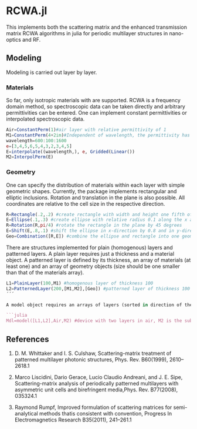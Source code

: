# RCWA.jl

This implements both the scattering matrix and the enhanced transmission matrix RCWA algorithms in julia for periodic multilayer structures in nano-optics and RF.

## Modeling

Modeling is carried out layer by layer. 

### Materials

So far, only isotropic materials with are supported. RCWA is a frequency domain method, so spectroscopic data can be taken directly and arbitrary permittivities can be entered. One can implement constant permittivities or interpolated spectroscopic data.

```julia
Air=ConstantPerm(1)#air layer with relative permittivity of 1
M1=ConstantPerm(4+2im)#Independent of wavelength, the permittivity has a value of 4+2i
wavelength=600:100:1600
e=[3,4,5,6,5,4,3,2,3,4,5]
E=interpolate((wavelength,), e, Gridded(Linear())
M2=InterpolPerm(E)
```
### Geometry

One can specify the distribution of materials within each layer with simple geometric shapes. Currently, the package implements rectangular and elliptic inclusions. Rotation and translation in the plane is also possible. All coordinates are relative to the cell size in the respective direction.

```julia
R=Rectangle(.2,.2) #create rectangle with width and height one fifth of the cell size
E=Ellipse(.1,.3) #create ellipse with relative radius 0.1 along the x axis and 0.3 along the y axis
R=Rotation(R,pi/4) #rotate the rectangle in the plane by 45 degrees
E=Shift(E,.8,.1) #shift the ellipse in x-direction by 0.8 and in y-direction by 0.1
Geo=Combination([R,E]) #combine the ellipse and rectangle into one geometry object
```

There are structures implemented for plain (homogenous) layers and patterned layers. A plain layer requires just a thickness and a material object. A patterned layer is defined by its thickness, an array of materials (at least one) and an array of geometry objects (size should be one smaller than that of the materials array). 

```julia
L1=PlainLayer(100,M1) #homogenous layer of thickness 100
L2=PatternedLayer(200,[M1,M2],[Geo]) #patterned layer of thickness 100 with inclusion of material M1 in a background of M2
´´´

A model object requires an arrays of layers (sorted in direction of the light propagation) and materials for the superstrate and substrate halfspaces.

```julia
Mdl=model([L1,L2],Air,M2) #device with two layers in air, M2 is the substrate
```
## References

1. D. M. Whittaker and I. S. Culshaw, Scattering-matrix treatment of patterned multilayer photonic structures, Phys. Rev. B60(1999), 2610–2618.1

2. Marco Liscidini, Dario Gerace, Lucio Claudio Andreani, and J. E. Sipe, Scattering-matrix analysis of periodically patterned multilayers with asymmetric unit cells and birefringent media,Phys. Rev. B77(2008), 035324.1

3. Raymond Rumpf, Improved formulation of scattering matrices for semi-analytical methods thatis consistent with convention, Progress In Electromagnetics Research B35(2011), 241–261.1
